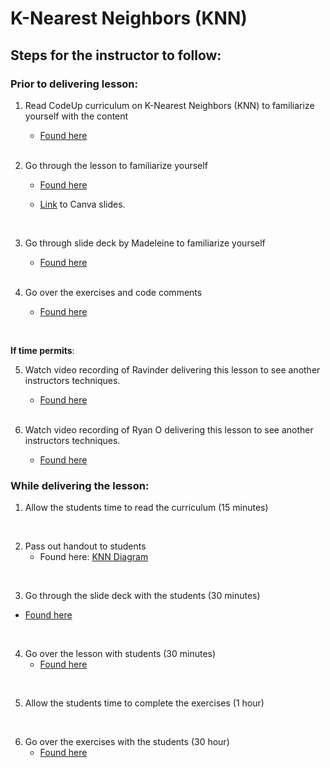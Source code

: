 # K-Nearest Neighbors (KNN)

## Steps for the instructor to follow:

### Prior to delivering lesson:

1. Read CodeUp curriculum on K-Nearest Neighbors (KNN) to familiarize yourself with the content 
    - [Found here](https://ds.codeup.com/classification/knn/)
   
   <br>
 
2. Go through the lesson to familiarize yourself
    - [Found here](https://github.com/gocodeup/data-science-curriculum/blob/master/TDR/7_Classification/7.3_KNN/2_Lesson.ipynb)

    - [Link](https://www.canva.com/design/DAFl_ocC8lU/izAG64NvcjWjyDzrYZfwmA/edit?utm_content=DAFl_ocC8lU&utm_campaign=designshare&utm_medium=link2&utm_source=sharebutton) to Canva slides.

    <br>

3. Go through slide deck by Madeleine to familiarize yourself
    - [Found here](https://www.canva.com/design/DAFJfip1Wno/ttCggoMXlT0JODAMPKwsJA/edit?utm_content=DAFJfip1Wno&utm_campaign=designshare&utm_medium=link2&utm_source=sharebutton)
    
    <br>
    
4. Go over the exercises and code comments
    - [Found here](https://github.com/gocodeup/data-science-curriculum/blob/master/TDR/7_Classification/7.3_KNN/3_Exercises.ipynb)

<br>

<b> If time permits</b>:
<br>

5. Watch video recording of Ravinder delivering this lesson to see another instructors techniques.
    - [Found here](https://youtu.be/nP_fOLisep4)
    
    <br>

6. Watch video recording of Ryan O delivering this lesson to see another instructors techniques.
    - [Found here](https://youtu.be/egq09V67xEg)



### While delivering the lesson:

1. Allow the students time to read the curriculum (15 minutes)

<br>

2. Pass out handout to students
    - Found here: [KNN Diagram](https://cambridgecoding.files.wordpress.com/2016/01/knn2.jpg)

<br>

3. Go through the slide deck with the students (30 minutes)
  - [Found here](https://www.canva.com/design/DAFJfip1Wno/ttCggoMXlT0JODAMPKwsJA/edit?utm_content=DAFJfip1Wno&utm_campaign=designshare&utm_medium=link2&utm_source=sharebutton)
    
<br>    

4. Go over the lesson with students (30 minutes)
    - [Found here](https://github.com/gocodeup/data-science-curriculum/blob/master/TDR/7_Classification/7.3_KNN/2_Lesson.ipynb)

<br>

5. Allow the students time to complete the exercises (1 hour)

<br>

6. Go over the exercises with the students (30 hour)
    - [Found here](https://github.com/gocodeup/data-science-curriculum/blob/master/TDR/7_Classification/7.3_KNN/3_Exercises.ipynb)
